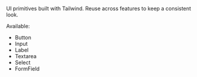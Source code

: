 UI primitives built with Tailwind. Reuse across features to keep a consistent look.

Available:

- Button
- Input
- Label
- Textarea
- Select
- FormField
